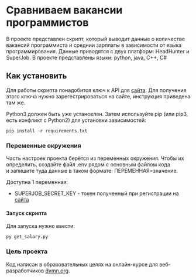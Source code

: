 # Сравниваем вакансии программистов

В проекте представлен скрипт, который выводит данные о количестве вакансий программиста и среднии зарплаты в зависимости от языка программирования.
Данные приводятся с двух платформ: HeadHunter и SuperJob.
В проекте представлены языки: python, java, C++, C#

## Как установить

Для работы скрипта понадобится ключ к API для [сайта](https://api.superjob.ru/). Для получения этого ключа нужно зарегестрироваться на сайте, инструкция приведена там же.

Python3 должен быть уже установлен. Затем используйте pip (или pip3, есть конфликт с Python2) для установки зависимостей:

```
pip install -r requirements.txt
```
### Переменные окружения

Часть настроек проекта берётся из переменных окружения. Чтобы их определить, создайте файл .env рядом с основным файлом кода  
и запишите туда данные в таком формате: ПЕРЕМЕННАЯ=значение.

Доступна 1 переменная:
* SUPERJOB_SECRET_KEY - токен полученный при регистрации на [сайта](https://api.superjob.ru/)

#### Запуск скрипта

Для запуска нужно ввести:
```
py get_salary.py
```
### Цель проекта
Код написан в образовательных целях на онлайн-курсе для веб-разработчиков [dvmn.org](https://dvmn.org/).
